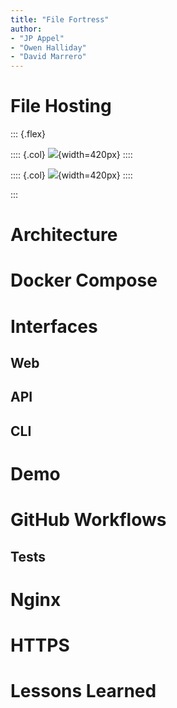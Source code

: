 ```yaml
---
title: "File Fortress"
author:
- "JP Appel"
- "Owen Halliday"
- "David Marrero"
---
```


# File Hosting

::: {.flex}

:::: {.col}
![](https://upload.wikimedia.org/wikipedia/commons/thumb/e/e9/Imgur_logo.svg/640px-Imgur_logo.svg.png){width=420px}
::::

:::: {.col}
![](https://img.vpnclub.cc/content/zh/2018/08/ImgBB-Logo.jpg){width=420px} 
::::

:::

# Architecture

# Docker Compose

# Interfaces

## Web

## API

## CLI

# Demo

# GitHub Workflows

## Tests

# Nginx

# HTTPS

# Lessons Learned


